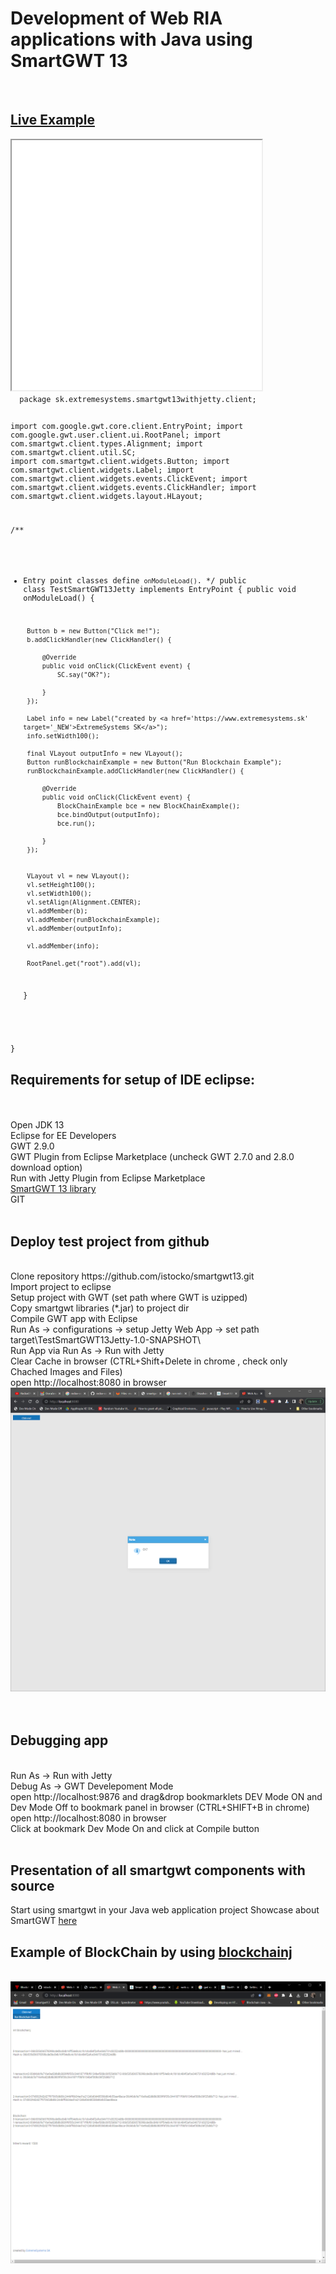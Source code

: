 <h1>Development of Web RIA applications with Java using SmartGWT 13</h1>

<br>

<h2><a href="live/TestSmartGWT13Jetty.html" target="_NEW">Live Example</a></h2>
<iframe src="live/TestSmartGWT13Jetty.html" width="400" height="400"> </iframe>

<code>
  package sk.extremesystems.smartgwt13withjetty.client;


import com.google.gwt.core.client.EntryPoint;
import com.google.gwt.user.client.ui.RootPanel;
import com.smartgwt.client.types.Alignment;
import com.smartgwt.client.util.SC;
import com.smartgwt.client.widgets.Button;
import com.smartgwt.client.widgets.Label;
import com.smartgwt.client.widgets.events.ClickEvent;
import com.smartgwt.client.widgets.events.ClickHandler;
import com.smartgwt.client.widgets.layout.HLayout;


/**
 * Entry point classes define <code>onModuleLoad()</code>.
 */
public class TestSmartGWT13Jetty implements EntryPoint {
	public void onModuleLoad() {
		
		Button b = new Button("Click me!");
		b.addClickHandler(new ClickHandler() {
			
			@Override
			public void onClick(ClickEvent event) {
				SC.say("OK?");
				
			}
		});
		
		Label info = new Label("created by <a href='https://www.extremesystems.sk' target='_NEW'>ExtremeSystems SK</a>");
		info.setWidth100();
		
		final VLayout outputInfo = new VLayout();
		Button runBlockchainExample = new Button("Run Blockchain Example");
		runBlockchainExample.addClickHandler(new ClickHandler() {
			
			@Override
			public void onClick(ClickEvent event) {
				BlockChainExample bce = new BlockChainExample();
				bce.bindOutput(outputInfo);
				bce.run();
				
			}
		});
		
		
		VLayout vl = new VLayout();
		vl.setHeight100();
		vl.setWidth100();
		vl.setAlign(Alignment.CENTER);
		vl.addMember(b);
		vl.addMember(runBlockchainExample);
		vl.addMember(outputInfo);
		
		vl.addMember(info);
	
		RootPanel.get("root").add(vl);
	}
		
}
</code>

<h2>Requirements for setup of IDE eclipse:</h2>
<br>
<br>
Open JDK 13
<br>
Eclipse for EE Developers
<br>
GWT 2.9.0
<br>
GWT Plugin from Eclipse Marketplace (uncheck GWT 2.7.0 and 2.8.0 download option)
<br>
Run with Jetty Plugin from Eclipse Marketplace
<br>
<a href="https://www.smartclient.com/product/download-bounce.jsp?product=smartgwt&license=lgpl&version=13.0p&nightly=true" download>SmartGWT 13 library</a>
<br>
GIT
<br>
<br>
<h2>Deploy test project from github</h2>
<br>
Clone repository https://github.com/istocko/smartgwt13.git
<br>
Import project to eclipse
<br>
Setup project with  GWT (set path where GWT is uzipped)
<br>
Copy smartgwt libraries (*.jar) to project dir
<br>
Compile GWT app with Eclipse
<br>
Run As -> configurations -> setup Jetty Web App -> set path target\TestSmartGWT13Jetty-1.0-SNAPSHOT\ 
<br>
Run App via Run As -> Run with Jetty
<br>
Clear Cache in browser (CTRL+Shift+Delete in chrome , check only Chached Images and Files)
<br>
open http://localhost:8080 in browser
<br>
<img src ="screenshots/test1.png">
<br>
<br>
<br>
<h2>Debugging app</h2>
<br>
Run As -> Run with Jetty
<br>
Debug As -> GWT Develepoment Mode
<br>
open http://localhost:9876 and drag&drop bookmarklets DEV Mode ON and Dev Mode Off to bookmark panel in browser (CTRL+SHIFT+B in chrome)
<br>
open http://localhost:8080 in browser
<br>
Click at bookmark Dev Mode On and click at Compile button
<br>
<br>
<h2>Presentation of all smartgwt components with source</h2>
Start using smartgwt in your Java web application project 
Showcase about SmartGWT <a href="https://www.smartclient.com/smartgwt/showcase/">here</a>
<br>
<h2>Example of BlockChain by using <a href="https://github.com/istocko/sk.icoin.blockchainj" target="_NEW">blockchainj</a></h2>
<br>
<img src ="screenshots/test2.png">
